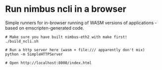 # Run nimbus ncli in a browser

Simple runners for in-browser running of WASM versions of applications - based
on emscripten-generated code.

```
# Make sure you have built nimbus-eth2 with make first!
./build_ncli.sh

# Run a http server here (wasm + file:/// apparently don't mix)
python -m SimpleHTTPServer

# Open http://localhost:8000/index.html
```
